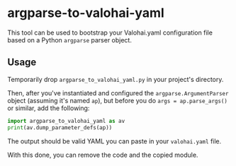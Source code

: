 argparse-to-valohai-yaml
========================

This tool can be used to bootstrap your Valohai.yaml configuration file
based on a Python `argparse` parser object.

Usage
-----

Temporarily drop `argparse_to_valohai_yaml.py` in your project's directory.

Then, after you've instantiated and configured the `argparse.ArgumentParser`
object (assuming it's named `ap`), but before you do `args = ap.parse_args()`
or similar, add the following:

```python
import argparse_to_valohai_yaml as av
print(av.dump_parameter_defs(ap))
```

The output should be valid YAML you can paste in your `valohai.yaml` file.

With this done, you can remove the code and the copied module.
